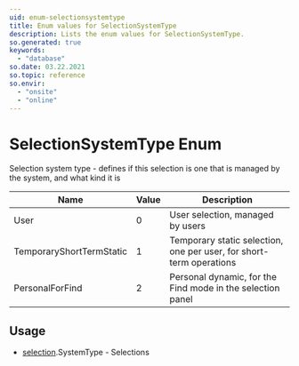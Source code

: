 ```yaml
---
uid: enum-selectionsystemtype
title: Enum values for SelectionSystemType
description: Lists the enum values for SelectionSystemType.
so.generated: true
keywords:
  - "database"
so.date: 03.22.2021
so.topic: reference
so.envir:
  - "onsite"
  - "online"
---
```


# SelectionSystemType Enum

Selection system type - defines if this selection is one that is managed by the system, and what kind it is

| Name | Value | Description |
|------|-------|-------------|
|User|0|User selection, managed by users|
|TemporaryShortTermStatic|1|Temporary static selection, one per user, for short-term operations|
|PersonalForFind|2|Personal dynamic, for the Find mode in the selection panel|

## Usage

* [selection](../selection.md).SystemType - Selections
